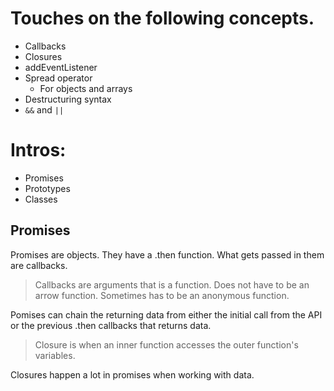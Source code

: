 # Touches on the following concepts.

-   Callbacks
-   Closures
-   addEventListener
-   Spread operator
    -   For objects and arrays
-   Destructuring syntax
-   `&&` and `||`

# Intros:

-   Promises
-   Prototypes
-   Classes

## Promises

Promises are objects. They have a .then function. What gets passed in them are callbacks.

> Callbacks are arguments that is a function. Does not have to be an arrow function. Sometimes has to be an anonymous function.

Pomises can chain the returning data from either the initial call from the API or the previous .then callbacks that returns data.

> Closure is when an inner function accesses the outer function's variables.

Closures happen a lot in promises when working with data.
